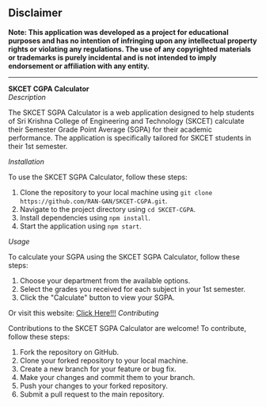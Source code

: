 ## Disclaimer

**Note: This application was developed as a project for educational purposes and has no intention of infringing upon any intellectual property rights or violating any regulations. The use of any copyrighted materials or trademarks is purely incidental and is not intended to imply endorsement or affiliation with any entity.**

---

**SKCET CGPA Calculator**  
_Description_

The SKCET SGPA Calculator is a web application designed to help students of Sri Krishna College of Engineering and Technology (SKCET) calculate their Semester Grade Point Average (SGPA) for their academic performance. The application is specifically tailored for SKCET students in their 1st semester.

_Installation_

To use the SKCET SGPA Calculator, follow these steps:

1. Clone the repository to your local machine using `git clone https://github.com/RAN-GAN/SKCET-CGPA.git`.
2. Navigate to the project directory using `cd SKCET-CGPA`.
3. Install dependencies using `npm install`.
4. Start the application using `npm start`.

_Usage_

To calculate your SGPA using the SKCET SGPA Calculator, follow these steps:

1. Choose your department from the available options.
2. Select the grades you received for each subject in your 1st semester.
3. Click the "Calculate" button to view your SGPA.

Or visit this website:
[Click Here!!!][1]
_Contributing_

Contributions to the SKCET SGPA Calculator are welcome! To contribute, follow these steps:

1. Fork the repository on GitHub.
2. Clone your forked repository to your local machine.
3. Create a new branch for your feature or bug fix.
4. Make your changes and commit them to your branch.
5. Push your changes to your forked repository.
6. Submit a pull request to the main repository.

[1]:https://ran-gan.github.io/SKCET-CGPA/

